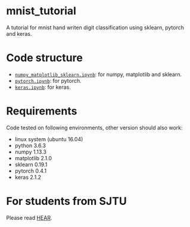 # mnist_tutorial
A tutorial for mnist hand writen digit classification using sklearn, pytorch and keras.

# Code structure
* [`numpy_matplotlib_sklearn.ipynb`](numpy_matplotlib_sklearn.ipynb): for numpy, matplotlib and sklearn.
* [`pytorch.ipynb`](pytorch.ipynb): for pytorch.
* [`keras.ipynb`](keras.ipynb): for keras.

# Requirements
Code tested on following environments, other version should also work:
* linux system (ubuntu 16.04) 
* python 3.6.3
* numpy 1.13.3
* matplotlib 2.1.0
* sklearn 0.19.1
* pytorch 0.4.1
* keras 2.1.2

# For students from SJTU
Please read [HEAR](EE369.md).
